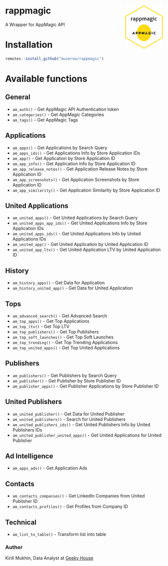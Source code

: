 # rappmagic <img src='https://raw.githubusercontent.com/muzerow/rappmagic/master/inst/rappmagic.png' align="right" height="139" /></a>
A Wrapper for AppMagic API

# Installation

```r
remotes::install_github("muzerow/rappmagic")
```

# Available functions

## General

* `am_auth()` - Get AppMagic API Authentication token
* `am_categories()` - Get AppMagic Categories
* `am_tags()` - Get AppMagic Tags

## Applications

* `am_apps()` - Get Applications by Search Query
* `am_apps_ids()` - Get Applications Info by Store Application IDs
* `am_app()` - Get Application by Store Application ID
* `am_app_info()` - Get Application Info by Store Application ID
* `am_app_release_notes()` - Get Application Release Notes by Store Application ID
* `am_app_screenshots()` - Get Application Screenshots by Store Application ID
* `am_app_similarity()` - Get Application Similarity by Store Application ID

## United Applications

* `am_united_apps()` - Get United Applications by Search Query
* `am_united_apps_app_ids()` - Get United Applications Info by Store Application IDs
* `am_united_apps_ids()` - Get United Applications Info by United Applications IDs
* `am_united_app()` - Get United Application by United Application ID
* `am_united_app_ltv()` - Get United Application LTV by United Application ID

## History

* `am_history_apps()` - Get Data for Application
* `am_history_united_app()` - Get Data for United Application

## Tops

* `am_advanced_search()` - Get Advanced Search
* `am_top_apps()` - Get Top Applications
* `am_top_ltv()` - Get Top LTV
* `am_top_publishers()` - Get Top Publishers
* `am_top_soft_launches()` - Get Top Soft Launches
* `am_top_trending()` - Get Top Trending Applications
* `am_top_united_apps()` - Get Top United Applications

## Publishers

* `am_publishers()` - Get Publishers by Search Query
* `am_publisher()` - Get Publisher by Store Publisher ID
* `am_publisher_apps()` - Get Publisher Applications by Store Publisher ID

## United Publishers

* `am_united_publisher()` - Get Data for United Publisher
* `am_united_publishers()` - Search for United Publishers
* `am_united_publishers_ids()` - Get United Publishers Info by United Publishers IDs
* `am_united_publisher_united_apps()` - Get United Applications for United Publisher

## Ad Intelligence

* `am_apps_ads()` - Get Application Ads

## Contacts

* `am_contacts_companies()` - Get LinkedIn Companies from United Publisher ID
* `am_contacts_profiles()` - Get Profiles from Company ID

## Technical

* `am_list_to_table()` - Transform list into table

### Author

Kirill Mukhin, Data Analyst at [Geeky House](https://geeky.house/)
